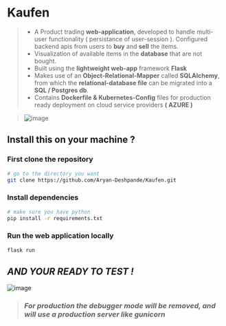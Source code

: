# **Kaufen**
>- A Product trading **web-application**, developed to handle multi-user functionality ( persistance of user-session ). Configured backend apis from users to **buy** and **sell** the items.
>- Visualization of available items in the **database** that are not bought.
>- Built using the **lightweight web-app** framework **Flask**
>- Makes use of an **Object-Relational-Mapper** called **SQLAlchemy**, from which the **relational-database file** can be migrated into a **SQL / Postgres db**.
>- Contains **Dockerfile & Kubernetes-Config** files for production ready deployment on cloud service providers **( AZURE )**  

>![image](https://user-images.githubusercontent.com/72693780/183300179-16a2fd6e-6caf-40d0-9158-8ce173649900.png)

## **Install this on your machine ?**

### **First clone the repository**
```sh
# go to the directory you want
git clone https://github.com/Aryan-Deshpande/Kaufen.git
```
### **Install dependencies**
```sh
# make sure you have python
pip install -r requirements.txt
```
### **Run the web application locally**
```sh
flask run
```
## *AND YOUR READY TO TEST !*
![image](https://user-images.githubusercontent.com/72693780/183302335-85834aca-76eb-4dd2-811a-46f4392d20f0.png)
>### *For production the debugger mode will be removed, and will use a production server like **gunicorn***
